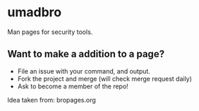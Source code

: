 umadbro
=======

Man pages for security tools.

## Want to make a addition to a page?
* File an issue with your command, and output.
* Fork the project and merge (will check merge request daily)
* Ask to become a member of the repo!



Idea taken from: bropages.org